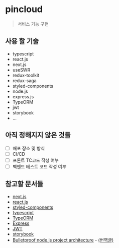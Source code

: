 # pincloud
> 서비스 기능 구현

## 사용 할 기술
- typescript
- react.js
- next.js
- useSWR
- redux-toolkit
- redux-saga
- styled-components
- node.js
- express.js
- TypeORM
- jwt
- storybook
- ...

## 아직 정해지지 않은 것들
- [ ] 배포 장소 및 방식
- [ ] CI/CD
- [ ] 프론트 TC코드 작성 여부
- [ ] 백엔드 테스트 코드 작성 여부

## 참고할 문서들
- [next.js](https://nextjs.org/)
- [react.js](https://ko.reactjs.org/)
- [styled-components](https://styled-components.com/)
- [typescript](https://www.typescriptlang.org/)
- [TypeORM](https://typeorm.io/#/)
- [Express](https://expressjs.com/ko/)
- [JWT](https://jwt.io/)
- [storybook](https://storybook.js.org/)
- [Bulletproof node.js project architecture](https://softwareontheroad.com/ideal-nodejs-project-structure/) - [(번역글)](https://velog.io/@hopsprings2/%EA%B2%AC%EA%B3%A0%ED%95%9C-node.js-%ED%94%84%EB%A1%9C%EC%A0%9D%ED%8A%B8-%EC%95%84%ED%82%A4%ED%85%8D%EC%B3%90-%EC%84%A4%EA%B3%84%ED%95%98%EA%B8%B0)
